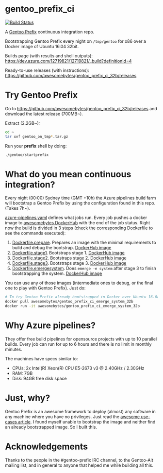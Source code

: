 # gentoo_prefix_ci
[![Build Status](https://dev.azure.com/12719821/12719821/_apis/build/status/awesomebytes.gentoo_prefix_ci_32b)](https://dev.azure.com/12719821/12719821/_build/latest?definitionId=4)

A [Gentoo Prefix](https://wiki.gentoo.org/wiki/Project:Prefix) continuous integration repo.

Bootstrapping Gentoo Prefix every night on `/tmp/gentoo` for x86 over a Docker image of Ubuntu 16.04 32bit.

Builds page (with results and shell outputs): https://dev.azure.com/12719821/12719821/_build?definitionId=4

Ready-to-use releases (with instructions): https://github.com/awesomebytes/gentoo_prefix_ci_32b/releases

# Try Gentoo Prefix
Go to https://github.com/awesomebytes/gentoo_prefix_ci_32b/releases and download the latest release (700MB~).

Extract (2.2GB~):
```bash
cd ~
tar xvf gentoo_on_tmp*.tar.gz
```

Run your **prefix** shell by doing:
```bash
./gentoo/startprefix
```


# What do you mean continuous integration?

Every night (00:00) Sydney time (GMT +10h) the Azure pipelines build farm will bootstrap a Gentoo Prefix by using the configuration found in this repo. (Takes 7h~).

[azure-pipelines.yaml](azure-pipelines.yaml) defines what jobs run. Every job pushes a docker image to [awesomebytes DockerHub](https://hub.docker.com/u/awesomebytes/) with the end of the job status.
Right now the build is divided in 3 steps (check the corresponding Dockerfile to see the commands executed):

1. [Dockerfile.prepare](bootstrap_stage/Dockerfile.prepare). Prepares an image with the minimal requirements to build and debug the bootstrap. [DockerHub image](https://hub.docker.com/r/awesomebytes/gentoo_prefix_ci_prepare_32b/)
2. [Dockerfile.stage1](bootstrap_stage/Dockerfile.stage1). Bootstraps stage 1. [DockerHub image](https://hub.docker.com/r/awesomebytes/gentoo_prefix_ci_stage1_32b/)
3. [Dockerfile.stage2](bootstrap_stage/Dockerfile.stage2). Bootstraps stage 2. [DockerHub image](https://hub.docker.com/r/awesomebytes/gentoo_prefix_ci_stage2_32b/)
4. [Dockerfile.stage3](bootstrap_stage/Dockerfile.stage3). Bootstraps stage 3. [DockerHub image](https://hub.docker.com/r/awesomebytes/gentoo_prefix_ci_stage3_32b/)
5. [Dockerfile.emergesystem](bootstrap_stage/Dockerfile.emergesystem). Does `emerge -e system` after stage 3 to finish bootstrapping the system. [DockerHub image](https://hub.docker.com/r/awesomebytes/gentoo_prefix_ci_emerge_system_32b/)


You can use any of those images (intermediate ones to debug, or the final one to play with Gentoo Prefix). Just do:

```bash
# To try Gentoo Prefix already bootstrapped in Docker over Ubuntu 16.04 in /tmp/gentoo
docker pull awesomebytes/gentoo_prefix_ci_emerge_system_32b
docker run -it awesomebytes/gentoo_prefix_ci_emerge_system_32b
```


# Why Azure pipelines?
They offer free build pipelines for opensource projects with up to 10 parallel builds. Every job can run for up to 6 hours and there is no limit in monthly minutes.

The machines have specs similar to:
* CPUs: 2x Intel(R) Xeon(R) CPU E5-2673 v3 @ 2.40GHz / 2.30GHz
* RAM: 7GB
* Disk: 94GB free disk space

# Just, why?
Gentoo Prefix is an awesome framework to deploy (almost) any software in any machine where you have no privileges. Just read the [awesome use-cases article](https://wiki.gentoo.org/wiki/Project:Prefix/Use_cases). I found myself unable to bootstrap the image and neither find an already bootstrapped image. So I built this.

# Acknowledgements
Thanks to the people in the #gentoo-prefix IRC channel, to the Gentoo-Alt mailing list, and in general to anyone that helped me while building all this.


